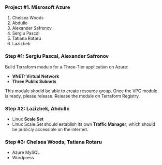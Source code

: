 ### Project #1. Misrosoft Azure

1. Chelsea Woods
2. Abdullo
3. Alexander Safronov
4. Sergiu Pascal
5. Tatiana Rotaru
6. Lazizbek

### Step #1: Sergiu Pascal, Alexander Safronov

Build Terraform module for a Three-Tier application on Azure:

- **VNET: Virtual Network**
- **Three Public Subnets**

This module should be able to create resource group. Once the VPC module is ready, please release. Release the module on Terraform Registry.

### Step #2: Lazizbek, Abdullo

- Linux **Scale Set**
- Linux Scale Set should establish its own **Traffic Manager**, which should be publicly accessible on the internet.

### Step #3: Chelsea Woods, Tatiana Rotaru

- Azure MySQL
- Wordpress